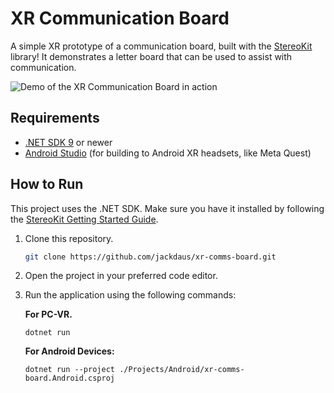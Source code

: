 # XR Communication Board

A simple XR prototype of a communication board, built with the [StereoKit](https://stereokit.net/) library! It demonstrates a letter board that can be used to assist with communication.

![Demo of the XR Communication Board in action](demo.gif)

## Requirements

- [.NET SDK 9](https://dotnet.microsoft.com/en-us/download/dotnet/9.0) or newer
- [Android Studio](https://developer.android.com/studio) (for building to Android XR headsets, like Meta Quest)

## How to Run

This project uses the .NET SDK. Make sure you have it installed by following the [StereoKit Getting Started Guide](https://stereokit.net/Pages/Guides/Getting-Started.html).

1. Clone this repository.
   ```bash
   git clone https://github.com/jackdaus/xr-comms-board.git
   ```

3. Open the project in your preferred code editor.
4. Run the application using the following commands:

    **For PC-VR.**
    ```shell
    dotnet run
    ```
    
    **For Android Devices:**
    ```shell
    dotnet run --project ./Projects/Android/xr-comms-board.Android.csproj
    ```
